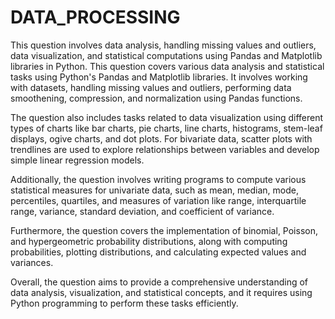 # DATA_PROCESSING
This question involves data analysis, handling missing values and outliers, data visualization, and statistical computations using Pandas and Matplotlib libraries in Python.
This question covers various data analysis and statistical tasks using Python's Pandas and Matplotlib libraries. It involves working with datasets, handling missing values and outliers, performing data smoothening, compression, and normalization using Pandas functions.

The question also includes tasks related to data visualization using different types of charts like bar charts, pie charts, line charts, histograms, stem-leaf displays, ogive charts, and dot plots. For bivariate data, scatter plots with trendlines are used to explore relationships between variables and develop simple linear regression models.

Additionally, the question involves writing programs to compute various statistical measures for univariate data, such as mean, median, mode, percentiles, quartiles, and measures of variation like range, interquartile range, variance, standard deviation, and coefficient of variance.

Furthermore, the question covers the implementation of binomial, Poisson, and hypergeometric probability distributions, along with computing probabilities, plotting distributions, and calculating expected values and variances.

Overall, the question aims to provide a comprehensive understanding of data analysis, visualization, and statistical concepts, and it requires using Python programming to perform these tasks efficiently.
